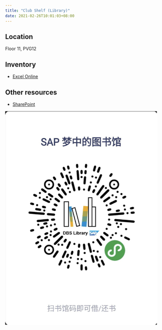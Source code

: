 ```yaml
---
title: "Club Shelf (Library)"
date: 2021-02-26T10:01:03+08:00
---
```


## Location

Floor 11, PVG12

## Inventory

- [Excel Online](https://sap.sharepoint.com/:x:/r/teams/DBSLibrary/Shared%20Documents/General/DBS%20library%20Book%20List%202020.xlsx?d=w2f813ee826df4139b009dafa3ba05d2f&csf=1&web=1&e=4K5peH)


## Other resources 

- [SharePoint](https://sap.sharepoint.com/:f:/r/teams/DBSLibrary/Shared%20Documents/General?csf=1&web=1&e=CNh5fN)



![Library QR Code](/library-qrcode.png)